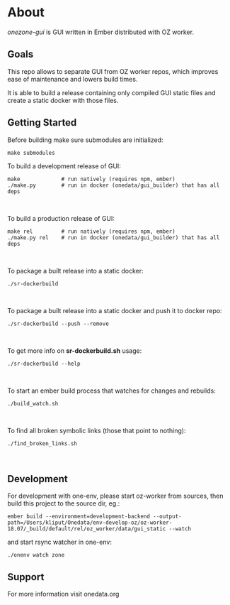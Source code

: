 About
=====

*onezone-gui* is GUI written in Ember distributed with OZ worker.

Goals
-----

This repo allows to separate GUI from OZ worker repos, which improves
ease of maintenance and lowers build times.

It is able to build a release containing only compiled GUI static files
and create a static docker with those files.

Getting Started
---------------
Before building make sure submodules are initialized:
```
make submodules
```

To build a development release of GUI:

```
make             # run natively (requires npm, ember)
./make.py        # run in docker (onedata/gui_builder) that has all deps
```
<br />

To build a production release of GUI:

```
make rel         # run natively (requires npm, ember)
./make.py rel    # run in docker (onedata/gui_builder) that has all deps
```
<br />

To package a built release into a static docker:

```
./sr-dockerbuild
```
<br />

To package a built release into a static docker and
push it to docker repo:

```
./sr-dockerbuild --push --remove
```
<br />

To get more info on ****sr-dockerbuild.sh**** usage:

```
./sr-dockerbuild --help
```
<br />

To start an ember build process that watches for changes and rebuilds:

```
./build_watch.sh
```
<br />

To find all broken symbolic links (those that point to nothing):

```
./find_broken_links.sh
```
<br />

Development
-----------

For development with one-env, please start oz-worker from sources, then build
this project to the source dir, eg.:

```
ember build --environment=development-backend --output-path=/Users/kliput/Onedata/env-develop-oz/oz-worker-18.07/_build/default/rel/oz_worker/data/gui_static --watch
```

and start rsync watcher in one-env:

```
./onenv watch zone
```

Support
-------

For more information visit onedata.org

